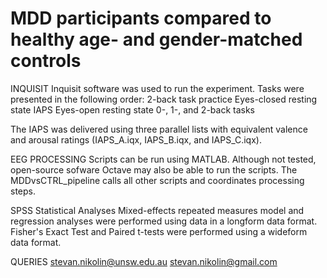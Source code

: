 # MDD participants compared to healthy age- and gender-matched controls

INQUISIT
Inquisit software was used to run the experiment. 
Tasks were presented in the following order:
  2-back task practice
  Eyes-closed resting state
  IAPS
  Eyes-open resting state
  0-, 1-, and 2-back tasks
 
The IAPS was delivered using three parallel lists with equivalent valence and arousal ratings (IAPS_A.iqx, IAPS_B.iqx, and IAPS_C.iqx). 

EEG PROCESSING
Scripts can be run using MATLAB. 
Although not tested, open-source sofware Octave may also be able to run the scripts.
The MDDvsCTRL_pipeline calls all other scripts and coordinates processing steps. 

SPSS Statistical Analyses
Mixed-effects repeated measures model and regression analyses were performed using data in a longform data format. 
Fisher's Exact Test and Paired t-tests were performed using a wideform data format. 

QUERIES
stevan.nikolin@unsw.edu.au
stevan.nikolin@gmail.com
